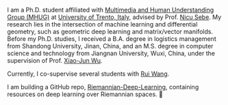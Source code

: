 I am a Ph.D. student affiliated with [Multimedia and Human Understanding Group (MHUG)](https://mhug.disi.unitn.it/#/) at [University of Trento, Italy](https://www.unitn.it/en), advised by Prof. [Nicu Sebe](https://scholar.google.com/citations?user=stFCYOAAAAAJ&hl=en).
My research lies in the intersection of machine learning and differential geometry, such as geometric deep learning and matrix/vector manifolds. 
Before my Ph.D. studies, I received a B.A. degree in logistics management from Shandong University, Jinan, China, and an M.S. degree in computer science and technology from Jiangnan University, Wuxi, China, under the supervision of Prof. [Xiao-Jun Wu](https://scholar.google.co.uk/citations?user=5IST34sAAAAJ&hl=en). 

Currently, I co-supervise several students with [Rui Wang](https://ai.jiangnan.edu.cn/info/1081/2941.htm).

I am building a GitHub repo, [Riemannian-Deep-Learning](https://github.com/GitZH-Chen/Riemannian-Deep-Learning), containing resources on deep learning over Riemannian spaces. 🚀


